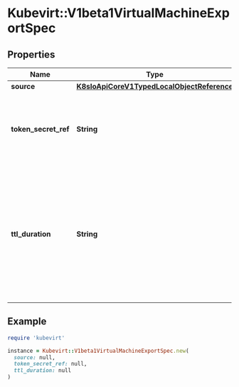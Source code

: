 # Kubevirt::V1beta1VirtualMachineExportSpec

## Properties

| Name | Type | Description | Notes |
| ---- | ---- | ----------- | ----- |
| **source** | [**K8sIoApiCoreV1TypedLocalObjectReference**](K8sIoApiCoreV1TypedLocalObjectReference.md) |  |  |
| **token_secret_ref** | **String** | TokenSecretRef is the name of the custom-defined secret that contains the token used by the export server pod | [optional] |
| **ttl_duration** | **String** | Duration is a wrapper around time.Duration which supports correct marshaling to YAML and JSON. In particular, it marshals into strings, which can be used as map keys in json. | [optional] |

## Example

```ruby
require 'kubevirt'

instance = Kubevirt::V1beta1VirtualMachineExportSpec.new(
  source: null,
  token_secret_ref: null,
  ttl_duration: null
)
```

